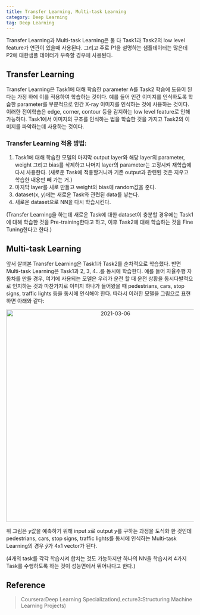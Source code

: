 ```yaml
---
title: Transfer Learning, Multi-task Learning
category: Deep Learning
tag: Deep Learning
---
```


Transfer Learning과 Multi-task Learning은 둘 다 Task1과 Task2의 low level feature가 연관이 있을때 사용된다. 그리고 주로 P1을 설명하는 샘플데이터는 많은데 P2에 대한샘플 데이터가 부족할 경우에 사용된다.


## Transfer Learning

Transfer Learning은 Task1에 대해 학습한 parameter A를 Task2 학습에 도움이 된다는 가정 하에 이를 적용하여 학습하는 것이다. 예를 들어 인간 이미지를 인식하도록 학습한 parameter를 부분적으로 인간 X-ray 이미지를 인식하는 것에 사용하는 것이다. 이러한 전이학습은 edge, corner, contour 등을 감지하는 low level feature로 인해 가능하다. Task1에서 이미지의 구조를 인식하는 법을 학습한 것을 가지고 Task2의 이미지를 파악하는데 사용하는 것이다.

### Transfer Learning 적용 방법: 


1. Task1에 대해 학습한 모델의 마지막 output layer와 해당 layer의 parameter, weight 그리고 bias를 삭제하고 나머지 layer의 parameter는 고정시켜 재학습에 다시 사용한다. (새로운 Task에 적용할거니까 기존 output과 관련된 것은 지우고 학습한 내용만 빼 가는 거.)  
2. 마지막 layer를 새로 만들고 weight와 bias에 random값을 준다.
3. dataset(x, y)에는 새로운 Task와 관련된 data를 넣는다.
4. 새로운 dataset으로 NN을 다시 학습시킨다.

(Transfer Learning을 하는데 새로운 Task에 대한 dataset이 충분할 경우에는 Task1에 대해 학습한 것을 Pre-training한다고 하고, 이후 Task2에 대해 학습하는 것을 Fine Tuning한다고 한다.)

## Multi-task Learning

앞서 살펴본 Transfer Learning은 Task1과 Task2를 순차적으로 학습했다. 반면 Multi-task Learning은 Task1과 2, 3, 4…를 동시에 학습한다. 예를 들어 자율주행 자동차를 만들 경우, 여기에 사용되는 모델은 우리가 운전 할 때 운전 상황을 동시다발적으로 인지하는 것과 마찬가지로 이미지 하나가 들어왔을 때 pedestrians, cars, stop signs, traffic lights 등을 동시에 인식해야 한다. 따라서 이러한 모델을 그림으로 표현하면 아래와 같다:

<center><img width="571" alt="2021-03-06" src="https://user-images.githubusercontent.com/53667002/110192326-aa16f400-7e70-11eb-99c9-1d8cf13f07ff.png"></center>

위 그림은 $y$값을 예측하기 위해 input $x$로 output $y$를 구하는 과정을 도식화 한 것인데 pedestrians, cars, stop signs, traffic lights를 동시에 인식하는 Multi-task Learning의 경우 $\hat{y}$가 4x1 vector가 된다.


(4개의 task를 각각 학습시켜 합치는 것도 가능하지만 하나의 NN을 학습시켜 4가지 Task를 수행하도록 하는 것이 성능면에서 뛰어나다고 한다.)


## Reference

> Coursera:Deep Learning Specialization(Lecture3:Structuring Machine Learning Projects)
